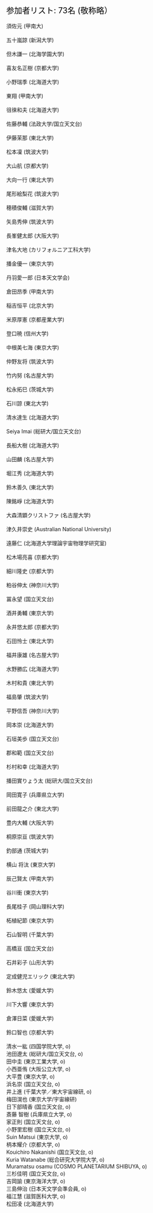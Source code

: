 <span style="font-size: 150%; color: black;">参加者リスト: 73名 (敬称略）</span>
<br>
<br>
須佐元 (甲南大)<br>                                 
五十嵐諒 (新潟大学)<br>                             
但木謙一 (北海学園大学)<br>                         
喜友名正樹 (京都大学)<br>                           
小野瑞季 (北海道大学)<br>                           
東翔 (甲南大学)<br>                                 
徂徠和夫 (北海道大学)<br>                           
佐藤恭輔 (法政大学/国立天文台)<br>                  
伊藤茉那 (東北大学)<br>                             
松本凜 (筑波大学)<br>                               
大山航 (京都大学)<br>                               
大向一行 (東北大学)<br>                             
尾形絵梨花 (筑波大学)<br>                           
穂積俊輔 (滋賀大学)<br>                             
矢島秀伸 (筑波大学)<br>                             
長峯健太郎 (大阪大学)<br>                           
津名大地 (カリフォルニア工科大学)<br>               
播金優一 (東京大学)<br>                             
丹羽愛一郎 (日本天文学会)<br>                       
倉田昂季 (甲南大学)<br>                       
稲吉恒平 (北京大学)<br>                             
米原厚憲 (京都産業大学)<br>                         
登口暁 (信州大学)<br>                               
中根美七海 (東京大学)<br>                           
仲野友将 (筑波大学)<br>                             
竹内努 (名古屋大学)<br>                             
松永拓巳 (茨城大学)<br>                             
石川諒 (東北大学)<br>                               
清水達生 (北海道大学)<br>                           
Seiya Imai (総研大/国立天文台)<br>                  
長船大樹 (北海道大学)<br>                           
山田麟 (名古屋大学)<br>                             
堀江秀 (北海道大学)<br>                             
鈴木善久 (東北大学)<br>                             
陳銘崢 (北海道大学)<br>                             
大森清顕クリストファ (名古屋大学)<br>               
津久井崇史 (Australian National University)<br>     
遠藤仁 (北海道大学理論宇宙物理学研究室)<br>         
松木場亮喜 (京都大学)<br>                           
細川隆史 (京都大学)<br>                             
粕谷伸太 (神奈川大学)<br>                           
冨永望 (国立天文台)<br>                             
酒井勇輔 (東京大学)<br>                             
永井悠太郎 (京都大学)<br>                           
石田怜士 (東北大学)<br>                             
福井康雄 (名古屋大学)<br>                           
水野勝広 (北海道大学)<br>                           
木村和貴 (東北大学)<br>                             
福島肇 (筑波大学)<br>                               
平野信吾 (神奈川大学)<br>                           
岡本崇 (北海道大学)<br>                             
石垣美歩 (国立天文台)<br>                           
郡和範 (国立天文台)<br>                           
杉村和幸 (北海道大学)<br>                           
播田實りょう太 (総研大/国立天文台)<br>                      
岡田寛子 (兵庫県立大学)<br>                         
前田龍之介 (東北大学)<br>                           
豊内大輔 (大阪大学)<br>                             
桐原崇亘 (筑波大学)<br>                             
釣部通 (茨城大学)<br>                               
横山 将汰 (東京大学)<br>                            
辰己賢太 (甲南大学)<br>                             
谷川衝 (東京大学)<br>                               
長尾桂子 (岡山理科大学)<br>                         
柘植紀節 (東京大学)<br>                             
石山智明 (千葉大学)<br>                             
高橋亘 (国立天文台)<br>                             
石井彩子 (山形大学)<br>                             
定成健児エリック (東北大学)<br>                     
鈴木悠太 (愛媛大学)<br>                             
川下大響 (東京大学)<br>                             
倉澤日菜 (愛媛大学)<br>                             
鈴口智也 (京都大学)<br>                             
清水一紘 (四国学院大学, o) <br>
池田遼太 (総研大/国立天文台, o)<br>
田中圭  (東京工業大学, o)<br>
小西亜侑 (大阪公立大学, o)<br>
大平豊 (東京大学, o)<br>
浜名崇 (国立天文台, o)<br>
井上進 (千葉大学／東大宇宙線研, o)<br>
梅田滉也 (東京大学/宇宙線研)<br>
日下部晴香 (国立天文台, o)<br>
斎藤 智樹 (兵庫県立大学, o)<br>
家正則 (国立天文台, o)<br>
小野里宏樹 (国立天文台, o)<br>
Suin Matsui (東京大学, o)<br>
柄本耀介 (京都大学, o)<br>
Kouichiro Nakanishi (国立天文台, o)<br>
Kuria Watanabe (総合研究大学院大学, o)<br>
Muramatsu osamu (COSMO PLANETARIUM SHIBUYA, o)<br>
三杉佳明 (国立天文台, o)<br>
吉岡諭 (東京海洋大学, o)<br>
三島伸治 (日本天文学会準会員, o)<br>
福江慧 (滋賀医科大学, o)<br>
松田凌 (北海道大学)<br>

